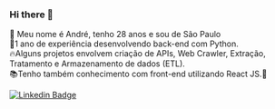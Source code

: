 ### Hi there 👋

<!--
**andre-prado/andre-prado** is a ✨ _special_ ✨ repository because its `README.md` (this file) appears on your GitHub profile.

Here are some ideas to get you started:
- 🔭 I’m currently working on ...
- 🌱 I’m currently learning ...
- 👯 I’m looking to collaborate on ...
- 🤔 I’m looking for help with ...
- 💬 Ask me about ...
- 📫 How to reach me: ...
- 😄 Pronouns: ...
- ⚡ Fun fact: ...
-->

🔭 Meu nome é André, tenho 28 anos e sou de São Paulo<br>
:snake:1 ano de experiência desenvolvendo back-end com Python.<br>
:fire:Alguns projetos envolvem criação de APIs, Web Crawler, Extração, Tratamento e Armazenamento de dados (ETL).<br>
:books:Tenho também conhecimento com front-end utilizando React JS.:green_heart:<br>

[![Linkedin Badge](https://img.shields.io/badge/-LinkedIn-blue?style=flat-square&logo=Linkedin&logoColor=white&link=https://www.linkedin.com/in/andr3prado)](https://www.linkedin.com/in/andr3prado/)
